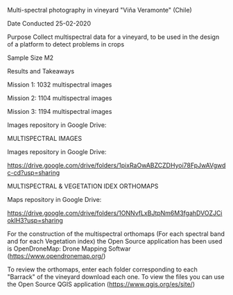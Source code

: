 Multi-spectral photography in vineyard "Viña Veramonte" (Chile)

Date Conducted
25-02-2020

Purpose
Collect multispectral data for a vineyard, to be used in the design of a platform to detect problems in crops

Sample Size
M2

Results and Takeaways

  Mission 1: 1032 multispectral  images

  Mission 2: 1104 multispectral  images

  Mission 3: 1194 multispectral  images

Images repository in Google Drive:

MULTISPECTRAL IMAGES

  Images repository in Google Drive:

  https://drive.google.com/drive/folders/1pixRaOwABZCZDHyoi78FpJwAVgwdc-cd?usp=sharing

MULTISPECTRAL & VEGETATION IDEX ORTHOMAPS

  Maps repository in Google Drive:

  https://drive.google.com/drive/folders/1ONNvfLxBJtpNm6M3fgahDVOZJCioklH3?usp=sharing

For the construction of the multispectral orthomaps (For each spectral band and for each Vegetation index) the Open Source application has been used is OpenDroneMap: Drone Mapping Softwar (https://www.opendronemap.org/)

To review the orthomaps, enter each folder corresponding to each "Barrack" of the vineyard download each one. To view the files you can use the Open Source QGIS application (https://www.qgis.org/es/site/)
